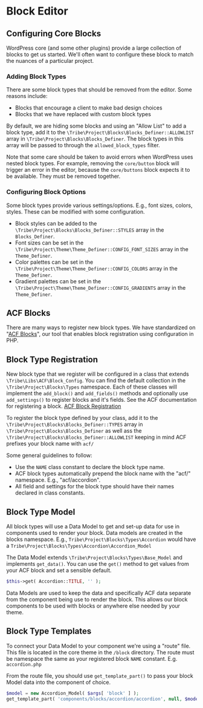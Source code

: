 # Block Editor

## Configuring Core Blocks

WordPress core (and some other plugins) provide a large collection of blocks to get us started.
We'll often want to configure these block to match the nuances of a particular project.

### Adding Block Types

There are some block types that should be removed from the editor. Some reasons include:

* Blocks that encourage a client to make bad design choices
* Blocks that we have replaced with custom block types

By default, we are hiding some blocks and using an "Allow List" to add a block type, add it to the
`\Tribe\Project\Blocks\Blocks_Definer::ALLOWLIST` array in `\Tribe\Project\Blocks\Blocks_Definer`. 
The block types in this array will be passed to through the `allowed_block_types` filter.

Note that some care should be taken to avoid errors when WordPress uses nested block types. For
example, removing the `core/button` block will trigger an error in the editor, because the `core/buttons`
block expects it to be available. They must be removed together.

### Configuring Block Options

Some block types provide various settings/options. E.g., font sizes, colors, styles. These can be
modified with some configuration.

* Block styles can be added to the `\Tribe\Project\Blocks\Blocks_Definer::STYLES` array
  in the `Blocks_Definer`.
* Font sizes can be set in the `\Tribe\Project\Theme\Theme_Definer::CONFIG_FONT_SIZES` array
  in the `Theme_Definer`.
* Color palettes can be set in the `\Tribe\Project\Theme\Theme_Definer::CONFIG_COLORS` array
  in the `Theme_Definer`.
* Gradient palettes can be set in the `\Tribe\Project\Theme\Theme_Definer::CONFIG_GRADIENTS` array
  in the `Theme_Definer`.

## ACF Blocks

There are many ways to register new block types. We have standardized on
"[ACF Blocks](https://www.advancedcustomfields.com/resources/blocks/)", our tool that enables block
registration using configuration in PHP.

## Block Type Registration

New block type that we register will be configured in a class that extends 
`\Tribe\Libs\ACF\Block_Config`. You can find the default collection in the
`\Tribe\Project\Blocks\Types` namespace. Each of these classes will implement the `add_block()` and
 `add_fields()` methods and optionally use `add_settings()` to register blocks and it's fields. See the 
 ACF documentation for registering a block. [ACF Block Registration](https://www.advancedcustomfields.com/resources/acf_register_block_type/)

To register the block type defined by your class, add it to the
`\Tribe\Project\Blocks\Blocks_Definer::TYPES` array in `\Tribe\Project\Blocks\Blocks_Definer` as well
ass the `\Tribe\Project\Blocks\Blocks_Definer::ALLOWLIST` keeping in mind ACF prefixes your block name with `acf/`

Some general guidelines to follow:

* Use the `NAME` class constant to declare the block type name.
* ACF block types automatically prepend the block name with the "acf/" namespace. E.g., "acf/accordion".
* All field and settings for the block type should have their names declared in class constants.

## Block Type Model

All block types will use a Data Model to get and set-up data for use in components used to render your block.
Data models are created in the blocks namespace. E.g., `Tribe\Project\Blocks\Types\Accordion` would
have a `Tribe\Project\Blocks\Types\Accordion\Accordion_Model`

The Data Model extends `\Tribe\Project\Blocks\Types\Base_Model` and implements `get_data()`. You can use the
`get()` method to get values from your ACF block and set a sensible default. 

```php
$this->get( Accordion::TITLE, '' );
```
Data Models are used to keep the data and specifically ACF data separate from the component being use 
to render the block. This allows our block components to be used with blocks or anywhere else needed by your theme.

## Block Type Templates

To connect your Data Model to your component we're using a "route" file. This file is located in the core 
theme in the `/block` directory. The route must be namespace the same as your registered block `NAME` constant.
E.g. `accordion.php`

From the route file, you should use `get_template_part()` to pass your block Model data into the component of choice.

```php
$model = new Accordion_Model( $args[ 'block' ] );
get_template_part( 'components/blocks/accordion/accordion', null, $model->get_data() );
```

